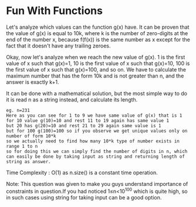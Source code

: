 # Fun With Functions
Let's analyze which values can the function g(x) have. It can be proven that the value of g(x) is equal to 10k, where k is the number of zero-digits at the end of the number x, because f(f(x)) is the same number as x except for the fact that it doesn't have any trailing zeroes.

Okay, now let's analyze when we reach the new value of g(x). 1 is the first value of x such that g(x)=1, 10 is the first value of x such that g(x)=10, 100 is the first value of x such that g(x)=100, and so on. We have to calculate the maximum number that has the form 10k and is not greater than n, and the answer is exactly k+1.

It can be done with a mathematical solution, but the most simple way to do it is read n as a string instead, and calculate its length.

```
eg. n=231
Here as you can see for 1 to 9 we have same value of g(x) that is 1
for 10 value g(10)=10 and rest 11 to 19 again has same value 1
but 20 has g(20)=10 and rest 21 to 29 again same value is 1
but for 100 g(100)=100 so if you observe we get unique values only on number of form 10*k
so we actually need to find how many 10*k type of number exists in range 1 to n 
so for doing this we can simply find the number of digits in n, which can easily be done by taking input as string and returning length of string as answer.
```

Time Complexity : O(1) as n.size() is a constant time operation.

Note: This question was given to make you guys understand importance of constraints in question.If you had noticed 1≤n<10<sup>100</sup> which is quite high, so in such cases using string for taking input can be a good option. 